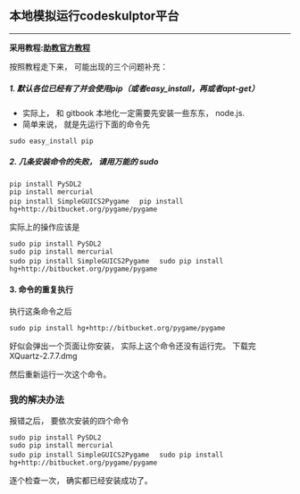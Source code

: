 ## 本地模拟运行codeskulptor平台

---

**采用教程:[助教官方教程](http://openmindclub.gitbooks.io/omooc-py/content/support/Codeskulptor_in_local.html)**

按照教程走下来， 可能出现的三个问题补充：

##### 1. 默认各位已经有了并会使用pip（或者easy_install，再或者apt-get）

- 实际上， 和 gitbook 本地化一定需要先安装一些东东， node.js. 
- 简单来说， 就是先运行下面的命令先

`sudo easy_install pip`


##### 2. 几条安装命令的失败， 请用万能的 sudo

`pip install PySDL2 `  
`pip install mercurial `  
`pip install SimpleGUICS2Pygame  ` 
`pip install hg+http://bitbucket.org/pygame/pygame`

实际上的操作应该是


`sudo pip install PySDL2 `  
`sudo pip install mercurial `  
`sudo pip install SimpleGUICS2Pygame  ` 
`sudo pip install hg+http://bitbucket.org/pygame/pygame`

#### 3. 命令的重复执行

执行这条命令之后

`sudo pip install hg+http://bitbucket.org/pygame/pygame`

好似会弹出一个页面让你安装， 实际上这个命令还没有运行完。 下载完 XQuartz-2.7.7.dmg

然后重新运行一次这个命令。

### 我的解决办法

报错之后， 要依次安装的四个命令

`sudo pip install PySDL2 `  
`sudo pip install mercurial `  
`sudo pip install SimpleGUICS2Pygame  ` 
`sudo pip install hg+http://bitbucket.org/pygame/pygame`

逐个检查一次， 确实都已经安装成功了。



